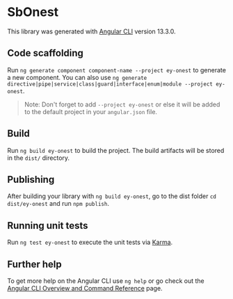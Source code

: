 # SbOnest

This library was generated with [Angular CLI](https://github.com/angular/angular-cli) version 13.3.0.

## Code scaffolding

Run `ng generate component component-name --project ey-onest` to generate a new component. You can also use `ng generate directive|pipe|service|class|guard|interface|enum|module --project ey-onest`.
> Note: Don't forget to add `--project ey-onest` or else it will be added to the default project in your `angular.json` file. 

## Build

Run `ng build ey-onest` to build the project. The build artifacts will be stored in the `dist/` directory.

## Publishing

After building your library with `ng build ey-onest`, go to the dist folder `cd dist/ey-onest` and run `npm publish`.

## Running unit tests

Run `ng test ey-onest` to execute the unit tests via [Karma](https://karma-runner.github.io).

## Further help

To get more help on the Angular CLI use `ng help` or go check out the [Angular CLI Overview and Command Reference](https://angular.io/cli) page.
